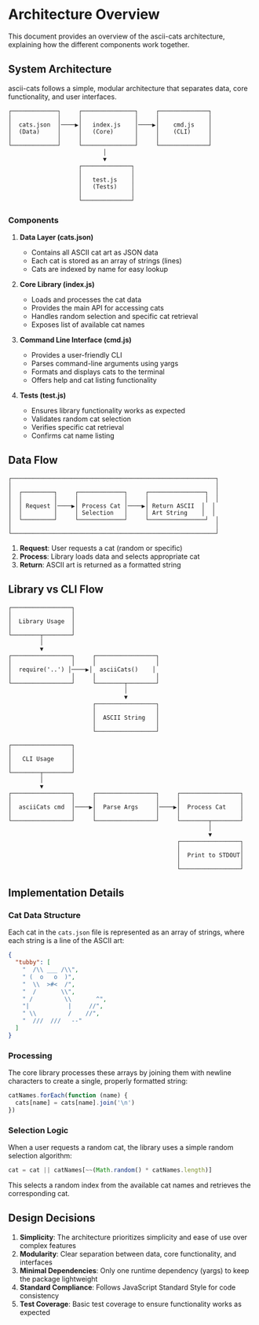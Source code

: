 # Architecture Overview

This document provides an overview of the ascii-cats architecture, explaining how the different components work together.

## System Architecture

ascii-cats follows a simple, modular architecture that separates data, core functionality, and user interfaces.

```
┌─────────────┐     ┌───────────────┐     ┌──────────────┐
│             │     │               │     │              │
│  cats.json  │────▶│   index.js    │────▶│    cmd.js    │
│  (Data)     │     │   (Core)      │     │    (CLI)     │
│             │     │               │     │              │
└─────────────┘     └───────────────┘     └──────────────┘
                           │
                           ▼
                    ┌──────────────┐
                    │              │
                    │   test.js    │
                    │   (Tests)    │
                    │              │
                    └──────────────┘
```

### Components

1. **Data Layer (cats.json)**
   - Contains all ASCII cat art as JSON data
   - Each cat is stored as an array of strings (lines)
   - Cats are indexed by name for easy lookup

2. **Core Library (index.js)**
   - Loads and processes the cat data
   - Provides the main API for accessing cats
   - Handles random selection and specific cat retrieval
   - Exposes list of available cat names

3. **Command Line Interface (cmd.js)**
   - Provides a user-friendly CLI
   - Parses command-line arguments using yargs
   - Formats and displays cats to the terminal
   - Offers help and cat listing functionality

4. **Tests (test.js)**
   - Ensures library functionality works as expected
   - Validates random cat selection
   - Verifies specific cat retrieval
   - Confirms cat name listing

## Data Flow

```
┌──────────────────────────────────────────────────────────┐
│                                                          │
│  ┌─────────┐     ┌─────────────┐     ┌────────────────┐  │
│  │         │     │             │     │                │  │
│  │ Request │────▶│ Process Cat │────▶│ Return ASCII  │  │
│  │         │     │ Selection   │     │ Art String    │  │
│  └─────────┘     └─────────────┘     └────────────────┘  │
│                                                          │
└──────────────────────────────────────────────────────────┘
```

1. **Request**: User requests a cat (random or specific)
2. **Process**: Library loads data and selects appropriate cat
3. **Return**: ASCII art is returned as a formatted string

## Library vs CLI Flow

```
┌─────────────────┐
│                 │
│  Library Usage  │
│                 │
└────────┬────────┘
         │
         ▼
┌─────────────────┐     ┌─────────────────┐
│                 │     │                 │
│  require('..') │────▶│  asciiCats()    │
│                 │     │                 │
└─────────────────┘     └────────┬────────┘
                                 │
                                 ▼
                        ┌─────────────────┐
                        │                 │
                        │  ASCII String   │
                        │                 │
                        └─────────────────┘

┌─────────────────┐
│                 │
│   CLI Usage     │
│                 │
└────────┬────────┘
         │
         ▼
┌─────────────────┐     ┌─────────────────┐     ┌─────────────────┐
│                 │     │                 │     │                 │
│  asciiCats cmd  │────▶│  Parse Args     │────▶│  Process Cat    │
│                 │     │                 │     │                 │
└─────────────────┘     └─────────────────┘     └────────┬────────┘
                                                         │
                                                         ▼
                                                ┌─────────────────┐
                                                │                 │
                                                │  Print to STDOUT│
                                                │                 │
                                                └─────────────────┘
```

## Implementation Details

### Cat Data Structure

Each cat in the `cats.json` file is represented as an array of strings, where each string is a line of the ASCII art:

```json
{
  "tubby": [
    "  /\\ ___ /\\",
    " (  o   o  )",
    "  \\  >#<  /",
    "  /       \\",
    " /         \\       ^",
    "|           |     //",
    " \\         /    //",
    "  ///  ///   --"
  ]
}
```

### Processing

The core library processes these arrays by joining them with newline characters to create a single, properly formatted string:

```javascript
catNames.forEach(function (name) {
  cats[name] = cats[name].join('\n')
})
```

### Selection Logic

When a user requests a random cat, the library uses a simple random selection algorithm:

```javascript
cat = cat || catNames[~~(Math.random() * catNames.length)]
```

This selects a random index from the available cat names and retrieves the corresponding cat.

## Design Decisions

1. **Simplicity**: The architecture prioritizes simplicity and ease of use over complex features
2. **Modularity**: Clear separation between data, core functionality, and interfaces
3. **Minimal Dependencies**: Only one runtime dependency (yargs) to keep the package lightweight
4. **Standard Compliance**: Follows JavaScript Standard Style for code consistency
5. **Test Coverage**: Basic test coverage to ensure functionality works as expected

